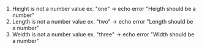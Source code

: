 1. Height is not a number value ex. "one" -> echo error "Heigth should be a number" 
2. Length is not a number value ex. "two" -> echo error "Length should be a number"
3. Weidth is not a number value ex. "three" -> echo error "Width should be a number"
